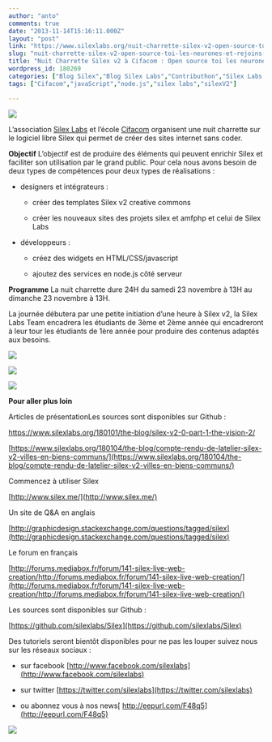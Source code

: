```yaml
---
author: "anto"
comments: true
date: "2013-11-14T15:16:11.000Z"
layout: "post"
link: "https://www.silexlabs.org/nuit-charrette-silex-v2-open-source-toi-les-neurones-et-rejoins-nous-pour-faire-des-etincelles-avec-silex/"
slug: "nuit-charrette-silex-v2-open-source-toi-les-neurones-et-rejoins-nous-pour-faire-des-etincelles-avec-silex"
title: "Nuit Charrette Silex v2 à Cifacom : Open source toi les neurones et rejoins nous pour faire des étincelles avec Silex !!"
wordpress_id: 180269
categories: ["Blog Silex","Blog Silex Labs","Contributhon","Silex Labs Events","The Blog"]
tags: ["Cifacom","javaScript","node.js","silex labs","silexV2"]

---
```

![](https://www.silexlabs.org/wp-content/uploads/2013/11/silex-nuit-charrette-2.png)

L’association [Silex Labs](https://www.silexlabs.org/) et l’école [Cifacom](http://www.cifacom.com/) organisent une nuit charrette sur le logiciel libre Silex qui permet de créer des sites internet sans coder.

**Objectif**
L’objectif est de produire des éléments qui peuvent enrichir Silex et faciliter son utilisation par le grand public. Pour cela nous avons besoin de deux types de compétences pour deux types de réalisations :




  * designers et intégrateurs :


    * créer des templates Silex v2 creative commons


    * créer les nouveaux sites des projets silex et amfphp et celui de Silex Labs





  * développeurs :


    * créez des widgets en HTML/CSS/javascript


    * ajoutez des services en node.js côté serveur





**Programme**
La nuit charrette dure 24H du samedi 23 novembre à 13H au dimanche 23 novembre à 13H.

La journée débutera par une petite initiation d’une heure à Silex v2, la Silex Labs Team encadrera les étudiants de 3ème et 2ème année qui encadreront à leur tour les étudiants de 1ère année pour produire des contenus adaptés aux besoins.

![](https://www.silexlabs.org/wp-content/uploads/2013/11/Capture-d’écran-2013-11-14-à-15.35.38.png)

![](https://www.silexlabs.org/wp-content/uploads/2013/11/Capture-d’écran-2013-11-14-à-15.35.52.png)


[![](https://www.silexlabs.org/wp-content/uploads/2013/11/icone_inscription11.png)](https://www.eventbrite.fr/e/billets-nuit-charrette-silex-v2-9301233239)


**Pour aller plus loin**

Articles de présentationLes sources sont disponibles sur Github :


[https://www.silexlabs.org/180101/the-blog/silex-v2-0-part-1-the-vision-2/ ](https://www.silexlabs.org/180101/the-blog/silex-v2-0-part-1-the-vision-2/)




[https://www.silexlabs.org/180104/the-blog/compte-rendu-de-latelier-silex-v2-villes-en-biens-communs/](https://www.silexlabs.org/180104/the-blog/compte-rendu-de-latelier-silex-v2-villes-en-biens-communs/)




Commencez à utiliser Silex




[http://www.silex.me/](http://www.silex.me/)




Un site de Q&A en anglais




[http://graphicdesign.stackexchange.com/questions/tagged/silex](http://graphicdesign.stackexchange.com/questions/tagged/silex)




Le forum en français




[http://forums.mediabox.fr/forum/141-silex-live-web-creation/http://forums.mediabox.fr/forum/141-silex-live-web-creation/](http://forums.mediabox.fr/forum/141-silex-live-web-creation/http://forums.mediabox.fr/forum/141-silex-live-web-creation/)




Les sources sont disponibles sur Github :




[https://github.com/silexlabs/Silex](https://github.com/silexlabs/Silex)




Des tutoriels seront bientôt disponibles pour ne pas les louper suivez nous sur les réseaux sociaux :







  * sur facebook [http://www.facebook.com/silexlabs](http://www.facebook.com/silexlabs)


  * sur twitter [https://twitter.com/silexlabs](https://twitter.com/silexlabs)


  * ou abonnez vous à nos news[ http://eepurl.com/F48q5](http://eepurl.com/F48q5)




![](https://www.silexlabs.org/wp-content/uploads/2013/11/logo-cifacom-blc1.jpg)




